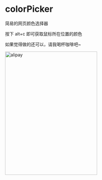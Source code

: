 # colorPicker

<p>简易的网页颜色选择器</p>
<p>按下 alt+c 即可获取鼠标所在位置的颜色</p>
<p>如果觉得做的还可以，请我喝杯咖啡吧~</p>

<img src="https://github.com/user-attachments/assets/320b70ef-332a-469f-b5a2-b0f5d94075ea" alt="alipay" width="300" height="400" />
